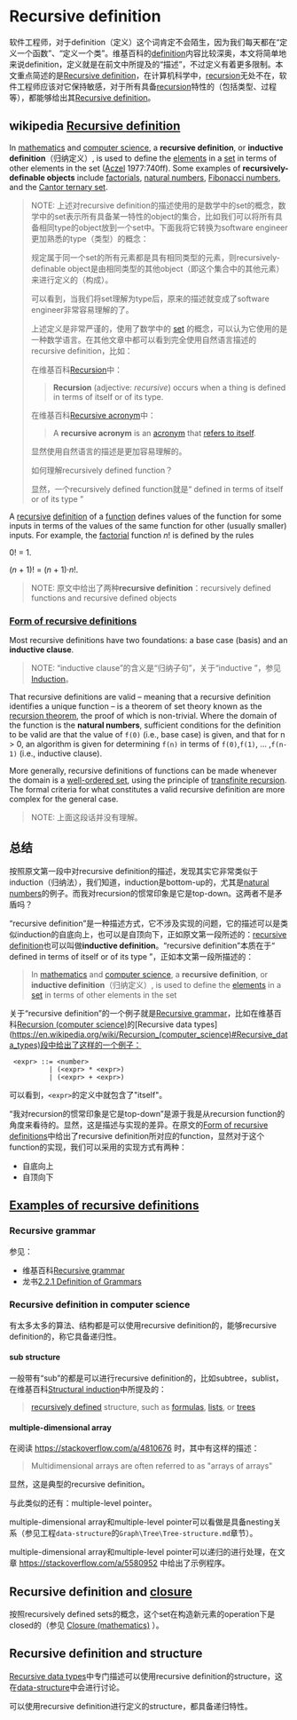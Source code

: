 # Recursive definition

软件工程师，对于definition（定义）这个词肯定不会陌生，因为我们每天都在“定义一个函数”、“定义一个类”。维基百科的[definition](https://en.wikipedia.org/wiki/Definition)内容比较深奥，本文将简单地来说definition，定义就是在前文中所提及的“描述”，不过定义有着更多限制。本文重点简述的是[Recursive definition](https://en.wikipedia.org/wiki/Recursive_definition)，在计算机科学中，[recursion](https://en.wikipedia.org/wiki/Recursion)无处不在，软件工程师应该对它保持敏感，对于所有具备[recursion](https://en.wikipedia.org/wiki/Recursion)特性的（包括类型、过程等），都能够给出其[Recursive definition](https://en.wikipedia.org/wiki/Recursive_definition)。

## wikipedia [Recursive definition](https://en.wikipedia.org/wiki/Recursive_definition)

In [mathematics](https://en.wikipedia.org/wiki/Mathematics) and [computer science](https://en.wikipedia.org/wiki/Computer_science), a **recursive definition**, or **inductive definition**（归纳定义）, is used to define the [elements](https://en.wikipedia.org/wiki/Element_(mathematics)) in a [set](https://en.wikipedia.org/wiki/Set_(mathematics)) in terms of other elements in the set ([Aczel](https://en.wikipedia.org/wiki/Peter_Aczel) 1977:740ff). Some examples of **recursively-definable objects** include [factorials](https://en.wikipedia.org/wiki/Factorial), [natural numbers](https://en.wikipedia.org/wiki/Natural_number), [Fibonacci numbers](https://en.wikipedia.org/wiki/Fibonacci_number), and the [Cantor ternary set](https://en.wikipedia.org/wiki/Cantor_set).

> NOTE: 上述对recursive definition的描述使用的是数学中的set的概念，数学中的set表示所有具备某一特性的object的集合，比如我们可以将所有具备相同type的object放到一个set中。下面我将它转换为software engineer更加熟悉的type（类型）的概念：
>
> 规定属于同一个set的所有元素都是具有相同类型的元素，则recursively-definable object是由相同类型的其他object（即这个集合中的其他元素）来进行定义的（构成）。
>
> 可以看到，当我们将set理解为type后，原来的描述就变成了software engineer非常容易理解的了。
>
> 上述定义是非常严谨的，使用了数学中的 [set](https://en.wikipedia.org/wiki/Set_(mathematics)) 的概念，可以认为它使用的是一种数学语言。在其他文章中都可以看到完全使用自然语言描述的recursive definition，比如：
>
> 在维基百科[Recursion](https://en.wikipedia.org/wiki/Recursion)中：
>
> > **Recursion** (adjective: *recursive*) occurs when a thing is defined in terms of itself or of its type.
>
> 在维基百科[Recursive acronym](https://en.wikipedia.org/wiki/Recursive_acronym)中：
>
> > A **recursive acronym** is an [acronym](https://en.wikipedia.org/wiki/Acronym) that [refers to itself](https://en.wikipedia.org/wiki/Recursion).
>
> 显然使用自然语言的描述是更加容易理解的。
>
> 如何理解recursively defined function？
>
> 显然，一个recursively defined function就是“ defined in terms of itself or of its type ”

A [recursive](https://en.wikipedia.org/wiki/Recursive) [definition](https://en.wikipedia.org/wiki/Definition) of a [function](https://en.wikipedia.org/wiki/Function_(mathematics)) defines values of the function for some inputs in terms of the values of the same function for other (usually smaller) inputs. For example, the [factorial](https://en.wikipedia.org/wiki/Factorial) function *n*! is defined by the rules

0! = 1.

(*n* + 1)! = (*n* + 1)·*n*!.

> NOTE: 原文中给出了两种**recursive definition**：recursively defined functions and recursive defined objects

### [Form of recursive definitions](https://en.wikipedia.org/wiki/Recursive_definition#Form_of_recursive_definitions)

Most recursive definitions have two foundations: a base case (basis) and an **inductive clause**.

> NOTE: “inductive clause”的含义是“归纳子句”，关于“inductive ”，参见[Induction](../Induction-and-deduction/Induction.md)。

That recursive definitions are valid – meaning that a recursive definition identifies a unique function – is a theorem of set theory known as the [recursion theorem](https://en.wikipedia.org/wiki/Recursion#The_recursion_theorem), the proof of which is non-trivial. Where the domain of the function is the **natural numbers**, sufficient conditions for the definition to be valid are that the value of `f(0)` (i.e., base case) is given, and that for n > 0, an algorithm is given for determining `f(n)` in terms of `f(0)`,`f(1)`, ... ,`f(n-1)` (i.e., inductive clause).

More generally, recursive definitions of functions can be made whenever the domain is a [well-ordered set](https://en.wikipedia.org/wiki/Well-order), using the principle of [transfinite recursion](https://en.wikipedia.org/wiki/Transfinite_recursion). The formal criteria for what constitutes a valid recursive definition are more complex for the general case.

> NOTE: 上面这段话并没有理解。

## 总结

按照原文第一段中对recursive definition的描述，发现其实它非常类似于induction（归纳法），我们知道，induction是bottom-up的，尤其是[natural numbers](https://en.wikipedia.org/wiki/Natural_number)的例子。而我对recursion的惯常印象是它是top-down。这两者不是矛盾吗？

“recursive definition”是一种描述方式，它不涉及实现的问题，它的描述可以是类似induction的自底向上，也可以是自顶向下，正如原文第一段所述的：[recursive definition](https://en.wikipedia.org/wiki/Recursive_definition)也可以叫做**inductive definition**。“recursive definition”本质在于“ defined in terms of itself or of its type ”，正如本文第一段所描述的：

> In [mathematics](https://en.wikipedia.org/wiki/Mathematics) and [computer science](https://en.wikipedia.org/wiki/Computer_science), a **recursive definition**, or **inductive definition**（归纳定义）, is used to define the [elements](https://en.wikipedia.org/wiki/Element_(mathematics)) in a [set](https://en.wikipedia.org/wiki/Set_(mathematics)) in terms of other elements in the set

关于“recursive definition”的一个例子就是[Recursive grammar](https://en.wikipedia.org/wiki/Recursive_grammar)，比如在维基百科[Recursion (computer science)](https://en.wikipedia.org/wiki/Recursion_(computer_science))的[Recursive data types](https://en.wikipedia.org/wiki/Recursion_(computer_science)#Recursive_data_types)段中给出了这样的一个例子：

```
 <expr> ::= <number>
          | (<expr> * <expr>)
          | (<expr> + <expr>)
```

可以看到，`<expr>`的定义中就包含了"itself"。

“我对recursion的惯常印象是它是top-down”是源于我是从recursion function的角度来看待的。显然，这是描述与实现的差异。在原文的[Form of recursive definitions](https://en.wikipedia.org/wiki/Recursive_definition#Form_of_recursive_definitions)中给出了recursive definition所对应的function，显然对于这个function的实现，我们可以采用的实现方式有两种：

- 自底向上
- 自顶向下

## [Examples of recursive definitions](https://en.wikipedia.org/wiki/Recursive_definition#Examples_of_recursive_definitions)

### Recursive grammar

参见：

- 维基百科[Recursive grammar](https://en.wikipedia.org/wiki/Recursive_grammar)
- 龙书[2.2.1 Definition of Grammars](https://dengking.github.io/compiler-principle/Chapter-2-A-Simple-Syntax-Directed-Translator/2.2-Syntax-Definition/#221-definition-of-grammars)

### Recursive definition in computer science

有太多太多的算法、结构都是可以使用recursive definition的，能够recursive definition的，称它具备递归性。

#### sub structure

一般带有“sub”的都是可以进行recursive definition的，比如subtree，sublist，在维基百科[Structural induction](https://en.wikipedia.org/wiki/Structural_induction)中所提及的：

> [recursively defined](https://en.wikipedia.org/wiki/Recursive_definition) structure, such as [formulas](https://en.wikipedia.org/wiki/First-order_logic#Formulas), [lists](https://en.wikipedia.org/wiki/List_(computer_science)), or [trees](https://en.wikipedia.org/wiki/Tree_(graph_theory))

#### multiple-dimensional array

在阅读 https://stackoverflow.com/a/4810676 时，其中有这样的描述：

>  Multidimensional arrays are often referred to as "arrays of arrays"

显然，这是典型的recursive definition。

与此类似的还有：multiple-level pointer。

multiple-dimensional array和multiple-level pointer可以看做是具备nesting关系（参见工程`data-structure`的`Graph\Tree\Tree-structure.md`章节）。

multiple-dimensional array和multiple-level pointer可以递归的进行处理，在文章 https://stackoverflow.com/a/5580952 中给出了示例程序。

## Recursive definition and [closure](https://en.wikipedia.org/wiki/Closure_(mathematics)) 

按照recursively defined sets的概念，这个set在构造新元素的operation下是closed的（参见 [Closure (mathematics)](https://en.wikipedia.org/wiki/Closure_(mathematics)) ）。



## Recursive definition and structure

[Recursive data types](https://en.wikipedia.org/wiki/Recursive_data_type)中专门描述可以使用recursive definition的structure，这在[data-structure](https://dengking.github.io/data-structure/)中会进行讨论。

可以使用recursive definition进行定义的structure，都具备递归特性。 

